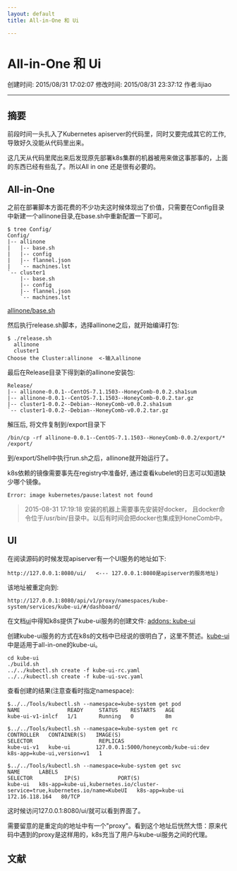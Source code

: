 ```yaml
---
layout: default
title: All-in-One 和 Ui

---
```


# All-in-One 和 Ui
创建时间: 2015/08/31 17:02:07  修改时间: 2015/08/31 23:37:12 作者:lijiao

----

## 摘要

前段时间一头扎入了Kubernetes apiserver的代码里，同时又要完成其它的工作, 导致好久没能从代码里出来。

这几天从代码里爬出来后发现原先部署k8s集群的机器被用来做这事那事的，上面的东西已经有些乱了。所以All in one 还是很有必要的。

## All-in-One

之前在部署脚本方面花费的不少功夫这时候体现出了价值，只需要在Config目录中新建一个allinone目录,在base.sh中重新配置一下即可。

	$ tree Config/
	Config/
	|-- allinone
	|   |-- base.sh
	|   |-- config
	|   |-- flannel.json
	|   `-- machines.lst
	`-- cluster1
	    |-- base.sh
	    |-- config
	    |-- flannel.json
	    `-- machines.lst

[allinone/base.sh](https://github.com/lijiaocn/HoneyComb/blob/master/Config/allinone/base.sh)

然后执行release.sh脚本，选择allinone之后，就开始编译打包:

	$ ./release.sh 
	  allinone
	  cluster1
	Choose the Cluster:allinone  <-输入allinone

最后在Release目录下得到新的allinone安装包:

	Release/
	|-- allinone-0.0.1--CentOS-7.1.1503--HoneyComb-0.0.2.sha1sum
	|-- allinone-0.0.1--CentOS-7.1.1503--HoneyComb-0.0.2.tar.gz
	|-- cluster1-0.0.2--Debian--HoneyComb-v0.0.2.sha1sum
	`-- cluster1-0.0.2--Debian--HoneyComb-v0.0.2.tar.gz

解压后, 将文件复制到/export目录下

	/bin/cp -rf allinone-0.0.1--CentOS-7.1.1503--HoneyComb-0.0.2/export/*   /export/

到/export/Shell中执行run.sh之后，allinone就开始运行了。

k8s依赖的镜像需要事先在registry中准备好, 通过查看kubelet的日志可以知道缺少哪个镜像。

	Error: image kubernetes/pause:latest not found

>2015-08-31 17:19:18 安装的机器上需要事先安装好docker， 且docker命令位于/usr/bin/目录中。以后有时间会把docker也集成到HoneComb中。

## UI

在阅读源码的时候发现apiserver有一个UI服务的地址如下:

	http://127.0.0.1:8080/ui/   <--- 127.0.0.1:8080是apiserver的服务地址)

该地址被重定向到: 

	http://127.0.0.1:8080/api/v1/proxy/namespaces/kube-system/services/kube-ui/#/dashboard/

在文档[ui](https://github.com/kubernetes/kubernetes/blob/release-1.0/docs/user-guide/ui.md)中得知k8s提供了kube-ui服务的创建文件: [addons: kube-ui](https://github.com/kubernetes/kubernetes/tree/release-1.0/cluster/addons/kube-ui)

创建kube-ui服务的方式在k8s的文档中已经说的很明白了，这里不赘述。[kube-ui](./kube-ui)中是适用于all-in-one的kube-ui。

	cd kube-ui
	./build.sh
	../../kubectl.sh create -f kube-ui-rc.yaml
	../../kubectl.sh create -f kube-ui-svc.yaml

查看创建的结果(注意查看时指定namespace):

	$../../Tools/kubectl.sh --namespace=kube-system get pod
	NAME               READY     STATUS    RESTARTS   AGE
	kube-ui-v1-inlcf   1/1       Running   0          8m

	$../../Tools/kubectl.sh --namespace=kube-system get rc
	CONTROLLER   CONTAINER(S)   IMAGE(S)                               SELECTOR                     REPLICAS
	kube-ui-v1   kube-ui        127.0.0.1:5000/honeycomb/kube-ui:dev   k8s-app=kube-ui,version=v1   1

	$../../Tools/kubectl.sh --namespace=kube-system get svc
	NAME      LABELS                                                                         SELECTOR          IP(S)            PORT(S)
	kube-ui   k8s-app=kube-ui,kubernetes.io/cluster-service=true,kubernetes.io/name=KubeUI   k8s-app=kube-ui   172.16.118.164   80/TCP

这时候访问127.0.0.1:8080/ui/就可以看到界面了。

需要留意的是重定向的地址中有一个"proxy"。看到这个地址后恍然大悟：原来代码中遇到的proxy是这样用的，k8s充当了用户与kube-ui服务之间的代理。

## 文献
